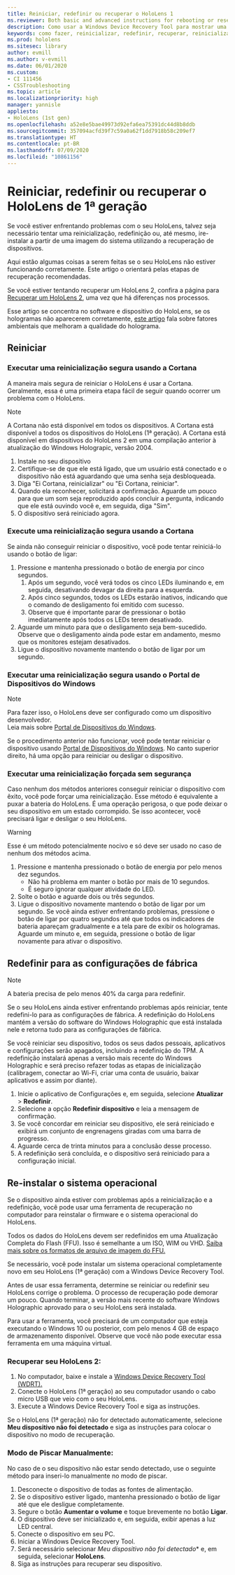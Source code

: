 ```yaml
---
title: Reiniciar, redefinir ou recuperar o HoloLens 1
ms.reviewer: Both basic and advanced instructions for rebooting or resetting your HoloLens.
description: Como usar a Windows Device Recovery Tool para mostrar uma imagem para o HoloLens de 1ª geração.
keywords: como fazer, reinicializar, redefinir, recuperar, reinicialização forçada, reinicialização flexível, ciclo de energia, HoloLens, desligar, wdrt, windows device recovery tool
ms.prod: hololens
ms.sitesec: library
author: evmill
ms.author: v-evmill
ms.date: 06/01/2020
ms.custom:
- CI 111456
- CSSTroubleshooting
ms.topic: article
ms.localizationpriority: high
manager: yannisle
appliesto:
- HoloLens (1st gen)
ms.openlocfilehash: a52e8e5bae49973d92efa6ea75391dc44d8b8ddb
ms.sourcegitcommit: 357094acfd39f7c59a0a62f1dd7918b58c209ef7
ms.translationtype: HT
ms.contentlocale: pt-BR
ms.lasthandoff: 07/09/2020
ms.locfileid: "10861156"
---
```

# Reiniciar, redefinir ou recuperar o HoloLens de 1ª geração

Se você estiver enfrentando problemas com o seu HoloLens, talvez seja necessário tentar uma reinicialização, redefinição ou, até mesmo, ire-instalar a partir de uma imagem do sistema utilizando a recuperação de dispositivos.

Aqui estão algumas coisas a serem feitas se o seu HoloLens não estiver funcionando corretamente.  Este artigo o orientará pelas etapas de recuperação recomendadas.

Se você estiver tentando recuperar um HoloLens 2, confira a página para [Recuperar um HoloLens 2](https://docs.microsoft.com/hololens/hololens-recovery), uma vez que há diferenças nos processos.

Esse artigo se concentra no software e dispositivo do HoloLens, se os hologramas não aparecerem corretamente, [este artigo](hololens-environment-considerations.md) fala sobre fatores ambientais que melhoram a qualidade do holograma.

## Reiniciar

### Executar uma reinicialização segura usando a Cortana

A maneira mais segura de reiniciar o HoloLens é usar a Cortana. Geralmente, essa é uma primeira etapa fácil de seguir quando ocorrer um problema com o HoloLens. 

> [!NOTE]
> A Cortana não está disponível em todos os dispositivos. A Cortana está disponível a todos os dispositivos do HoloLens (1ª geração).
> A Cortana está disponível em dispositivos do HoloLens 2 em uma compilação anterior à atualização do Windows Holograpic, versão 2004.

1. Instale no seu dispositivo
1. Certifique-se de que ele está ligado, que um usuário está conectado e o dispositivo não está aguardando que uma senha seja desbloqueada.
1. Diga "Ei Cortana, reinicializar" ou "Ei Cortana, reiniciar".
1. Quando ela reconhecer, solicitará a confirmação. Aguarde um pouco para que um som seja reproduzido após concluir a pergunta, indicando que ele está ouvindo você e, em seguida, diga "Sim".
1. O dispositivo será reiniciado agora.

### Execute uma reinicialização segura usando a Cortana

Se ainda não conseguir reiniciar o dispositivo, você pode tentar reiniciá-lo usando o botão de ligar:

1. Pressione e mantenha pressionado o botão de energia por cinco segundos.
   1. Após um segundo, você verá todos os cinco LEDs iluminando e, em seguida, desativando devagar da direita para a esquerda.
   1. Após cinco segundos, todos os LEDs estarão inativos, indicando que o comando de desligamento foi emitido com sucesso.
   1. Observe que é importante parar de pressionar o botão imediatamente após todos os LEDs terem desativado.
1. Aguarde um minuto para que o desligamento seja bem-sucedido. Observe que o desligamento ainda pode estar em andamento, mesmo que os monitores estejam desativados.
1. Ligue o dispositivo novamente mantendo o botão de ligar por um segundo.

### Executar uma reinicialização segura usando o Portal de Dispositivos do Windows

> [!NOTE]
> Para fazer isso, o HoloLens deve ser configurado como um dispositivo desenvolvedor.  
> Leia mais sobre [Portal de Dispositivos do Windows](https://docs.microsoft.com/windows/mixed-reality/using-the-windows-device-portal).

Se o procedimento anterior não funcionar, você pode tentar reiniciar o dispositivo usando [Portal de Dispositivos do Windows](https://docs.microsoft.com/windows/mixed-reality/using-the-windows-device-portal). No canto superior direito, há uma opção para reiniciar ou desligar o dispositivo.

### Executar uma reinicialização forçada sem segurança

Caso nenhum dos métodos anteriores conseguir reiniciar o dispositivo com êxito, você pode forçar uma reinicialização. Esse método é equivalente a puxar a bateria do HoloLens.  É uma operação perigosa, o que pode deixar o seu dispositivo em um estado corrompido.  Se isso acontecer, você precisará ligar e desligar o seu HoloLens.  

> [!WARNING]
> Esse é um método potencialmente nocivo e só deve ser usado no caso de nenhum dos métodos acima.

1. Pressione e mantenha pressionado o botão de energia por pelo menos dez segundos.
   - Não há problema em manter o botão por mais de 10 segundos.
   - É seguro ignorar qualquer atividade do LED.
1. Solte o botão e aguarde dois ou três segundos.
1. Ligue o dispositivo novamente mantendo o botão de ligar por um segundo.
Se você ainda estiver enfrentando problemas, pressione o botão de ligar por quatro segundos até que todos os indicadores de bateria apareçam gradualmente e a tela pare de exibir os hologramas. Aguarde um minuto e, em seguida, pressione o botão de ligar novamente para ativar o dispositivo.

## Redefinir para as configurações de fábrica

> [!NOTE]
> A bateria precisa de pelo menos 40% da carga para redefinir.

Se o seu HoloLens ainda estiver enfrentando problemas após reiniciar, tente redefini-lo para as configurações de fábrica.  A redefinição do HoloLens mantém a versão do software do Windows Holographic que está instalada nele e retorna tudo para as configurações de fábrica.

Se você reiniciar seu dispositivo, todos os seus dados pessoais, aplicativos e configurações serão apagados, incluindo a redefinição do TPM. A redefinição instalará apenas a versão mais recente do Windows Holographic e será preciso refazer todas as etapas de inicialização (calibragem, conectar ao Wi-Fi, criar uma conta de usuário, baixar aplicativos e assim por diante).

1. Inicie o aplicativo de Configurações e, em seguida, selecione **Atualizar** > **Redefinir**.
1. Selecione a opção **Redefinir dispositivo** e leia a mensagem de confirmação.
1. Se você concordar em reiniciar seu dispositivo, ele será reiniciado e exibirá um conjunto de engrenagens giradas com uma barra de progresso.
1. Aguarde cerca de trinta minutos para a conclusão desse processo.
1. A redefinição será concluída, e o dispositivo será reiniciado para a configuração inicial.

## Re-instalar o sistema operacional

Se o dispositivo ainda estiver com problemas após a reinicialização e a redefinição, você pode usar uma ferramenta de recuperação no computador para reinstalar o firmware e o sistema operacional do HoloLens.  

Todos os dados do HoloLens devem ser redefinidos em uma Atualização Completa do Flash (FFU).  Isso é semelhante a um ISO, WIM ou VHD.  [Saiba mais sobre os formatos de arquivo de imagem do FFU.](https://docs.microsoft.com/windows-hardware/manufacture/desktop/wim-vs-ffu-image-file-formats)

Se necessário, você pode instalar um sistema operacional completamente novo em seu HoloLens (1ª geração) com a Windows Device Recovery Tool.

Antes de usar essa ferramenta, determine se reiniciar ou redefinir seu HoloLens corrige o problema. O processo de recuperação pode demorar um pouco.  Quando terminar, a versão mais recente do software Windows Holographic aprovado para o seu HoloLens será instalada.

Para usar a ferramenta, você precisará de um computador que esteja executando o Windows 10 ou posterior, com pelo menos 4 GB de espaço de armazenamento disponível.  Observe que você não pode executar essa ferramenta em uma máquina virtual.

### Recuperar seu HoloLens 2:

1. No computador, baixe e instale a [Windows Device Recovery Tool (WDRT).](https://support.microsoft.com/help/12379/windows-10-mobile-device-recovery-tool-faq)
1. Conecte o HoloLens (1ª geração) ao seu computador usando o cabo micro USB que veio com o seu HoloLens.
1. Execute a Windows Device Recovery Tool e siga as instruções.

Se o HoloLens (1ª geração) não for detectado automaticamente, selecione **Meu dispositivo não foi detectado** e siga as instruções para colocar o dispositivo no modo de recuperação.

### Modo de Piscar Manualmente:

No caso de o seu dispositivo não estar sendo detectado, use o seguinte método para inseri-lo manualmente no modo de piscar.

1. Desconecte o dispositivo de todas as fontes de alimentação.
1. Se o dispositivo estiver ligado, mantenha pressionado o botão de ligar até que ele desligue completamente.
1. Segure o botão **Aumentar o volume** e toque brevemente no botão **Ligar**. 
1. O dispositivo deve ser inicializado e, em seguida, exibir apenas a luz LED central.
1. Conecte o dispositivo em seu PC.
1. Iniciar a Windows Device Recovery Tool.
1. Será necessário selecionar *Meu dispositivo não foi detectado** e, em seguida, selecionar **HoloLens**. 
1. Siga as instruções para recuperar seu dispositivo.
